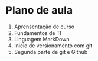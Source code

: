 # Plano de aula

1. Aprensentação de curso
1. Fundamentos de TI
1. Linguagem MarkDown
1. Inicio de versionamento com git
1. Segunda parte de git e Github

